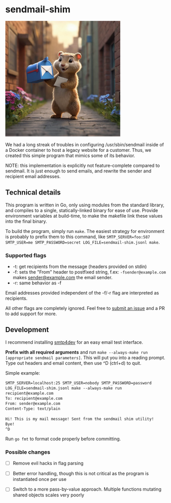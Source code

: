 # sendmail-shim

<p><img src="https://raw.githubusercontent.com/fribyte-code/sendmail-shim/main/mascot.png?sanitize=true" width="360"></p>

We had a long streak of troubles in configuring /usr/sbin/sendmail inside of a Docker container to host a legacy website for a customer.
Thus, we created this simple program that mimics some of its behavior.

NOTE: this implementation is explicitly not feature-complete compared to sendmail. It is just enough to send emails, and rewrite the sender and recipient email addresses.

## Technical details

This program is written in Go, only using modules from the standard library, and compiles to a single, statically-linked binary for ease of use.
Provide environment variables at build-time, to make the makefile link these values into the final binary.

To build the program, simply run `make`.
The easiest strategy for environment is probably to prefix them to this command, like `SMTP_SERVER=foo:587 SMTP_USER=me SMTP_PASSWORD=secret LOG_FILE=sendmail-shim.jsonl make`. 

### Supported flags
- -t: get recipients from the message (headers provided on stdin)
- -f: sets the "From" header to postfixed string, f.ex: `-fsender@example.com` makes sender@example.com the email sender.
- -r: same behavior as -f

Email addresses provided independent of the -f/-r flag are interpreted as recipients.

All other flags are completely ignored. Feel free to [submit an issue](https://github.com/fribyte-code/sendmail-shim/issues/new) and a PR to add support for more.

## Development

I recommend installing [smtp4dev](https://github.com/rnwood/smtp4dev) for an easy email test interface.

**Prefix with all required arguments** and run `make --always-make run [appropriate sendmail parameters]`.
This will put you into a reading prompt. Type out headers and email content, then use ^D (ctrl+d) to quit.

Simple example:
```
SMTP_SERVER=localhost:25 SMTP_USER=nobody SMTP_PASSWORD=password LOG_FILE=sendmail-shim.jsonl make --always-make run recipient@example.com
To: recipient@example.com
From: sender@example.com
Content-Type: text/plain

Hi! This is my mail message! Sent from the sendmail shim utility!
Bye!
^D
```

Run `go fmt` to format code properly before committing.

### Possible changes

- [ ] Remove evil hacks in flag parsing
- [ ] Better error handling, though this is not critical as the program is instantiated once per use
- [ ] Switch to a more pass-by-value approach. Multiple functions mutating shared objects scales very poorly

